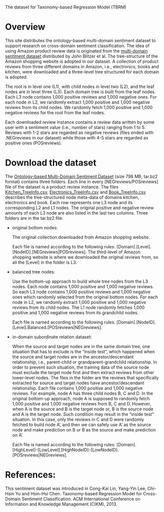 The dataset for Taxonomy-based Regression Model (TBRM)

# Overview
  This site distributes the ontology-based multi-domain sentiment dataset to support research on cross-domain sentiment classification. The idea of using Amazon product review data is originated from the <a href="http://www.cs.jhu.edu/~mdredze/datasets/sentiment/">multi-domain sentiment dataset</a> distributed by John Blitzer et al. The tree-structure of the Amazon shopping website is adopted in our dataset. A collection of product reviews from three different domains in Amazon, i.e., electronics, books and kitchen, were downloaded and a three-level tree structured for each domain is adopted. 

  The root is in level one (L1), with child nodes in level two (L2), and the leaf nodes are in level three (L3). Each domain tree is built from the leaf nodes. Each L3 node contains 1,000 positive reviews and 1,000 negative ones. For each node in L2, we randomly extract 1,000 positive and 1,000 negative reviews from its child nodes. We randomly fetch 1,000 positive and 1,000 negative reviews for the root from the leaf nodes.
  
  Each downloaded review instance contains a review data written by some user with a sentiment value (i.e., number of stars) ranging from 1 to 5. Reviews with 1-2 stars are regarded as negative reviews (files ended with .NEGreviews in our dataset) while those with 4-5 stars are regarded as positive ones (POSreviews). 

# Download the dataset
The <a href="https://drive.google.com/file/d/1Px0kiard3jqB3HjrBJK9jglOFiMT5AXx/view?usp=sharing">Ontology-based Multi-Domain Sentiment Dataset</a> (size 798 MB, tar.bz2 format) contains three folders. Each line in every [NEGreviews/POSreviews] file of the dataset is a product review instance. The files <a href="https://github.com/eric890006/TBRM/blob/master/Kitchen_TreeInfo.csv">Kitchen_TreeInfo.csv</a>, <a href="https://github.com/eric890006/TBRM/blob/master/Electronics_TreeInfo.csv">Electronics_TreeInfo.csv</a> and <a href="https://github.com/eric890006/TBRM/blob/master/Book_TreeInfo.csv">Book_TreeInfo.csv</a> describes the tree-structured node meta-data of domains kitchen, electronics and book. Each row represents one L3 node and its corresponding L2 and L1 nodes. The original positive and negative review amounts of each L3 node are also listed in the last two columns. Three folders are in the tar.bz2 file:

* original bottom nodes:

  The original collection downloaded from Amazon shopping website.
    
  Each file is named according to the following rules: [Domain].[Level].[NodeID].[NEGreviews|POSreviews]. The third-level of Amazon shopping website is where we downloaded the original reviews from, so all the [Level] in the folder is L3.

* balanced tree nodes:

  Use the bottom-up approach to build whole tree nodes from the L3 nodes. Each node contains 1,000 positive and 1,000 negative reviews. So each L3 node contains 1,000 positive reviews and 1,000 negative ones which randomly selected from the original bottom nodes. For each node in L2, we randomly extract 1,000 positive and 1,000 negative reviews from its child nodes. The L1 node randomly fetches 1,000 positive and 1,000 negative reviews from its grandchild nodes.
  
  Each file is named according to the following rules: [Domain].[NodeID].[Level].Balanced.[POSreviews|NEGreviews].

* in-domain subordinate relation dataset:

  When the source and target nodes are in the same domain tree, one situation that has to exclude is the “inside test”, which happened when the source and target nodes are in the ancestor/descendant relationship, i.e., parent-child or grandparent-grandchild relationship. In order to prevent such situation, the training data of the source node must exclude the target node first and then extract reviews from other lower-level nodes. The files in the folder are the reviews that specifically extracted for source and target nodes have ancestor/descendant relationship. Each file contains 1,000 positive and 1,000 negative reviews.
For example, node A has three child nodes B, C and D. In the original bottom-up approach, node A is supposed to randomly fetch 1,000 positive and 1,000 negative reviews from B, C and D. However, when A is the source and B is the target node or, B is the source node and A is the target node. Such condition may result in the “inside test” situation. In this case, only the reviews in C and D were randomly fetched to build node A’, and then we can safely use A’ as the source node and make prediction on B or B as the source and make prediction on A’.

  Each file is named according to the following rules: [Domain].[HighLevel]-[LowLevel].[HighNodeID]-[LowNodeID].[POSreviews|NEGreviews].

# References:
This sentiment dataset was introduced in Cong-Kai Lin, Yang-Yin Lee, Chi-Hsin Yu and Hsin-Hsi Chen. Taxonomy-based Regression Model for Cross-Domain Sentiment Classification. ACM International Conference on Information and Knowledge Management (CIKM), 2013.
